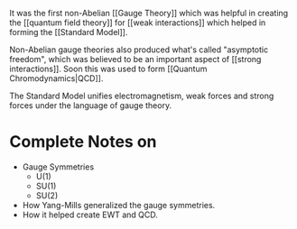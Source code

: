 It was the first non-Abelian [[Gauge Theory]] which was helpful in creating the [[quantum field theory]] for [[weak interactions]] which helped in forming the [[Standard Model]].

Non-Abelian gauge theories also produced what's called "asymptotic freedom", which was believed to be an important aspect of [[strong interactions]]. Soon this was used to form [[Quantum Chromodynamics|QCD]].

The Standard Model unifies electromagnetism, weak forces and strong forces under the language of gauge theory.
# Complete Notes on
- Gauge Symmetries
	- U(1)
	- SU(1)
	- SU(2)
- How Yang-Mills generalized the gauge symmetries.
- How it helped create EWT and QCD.